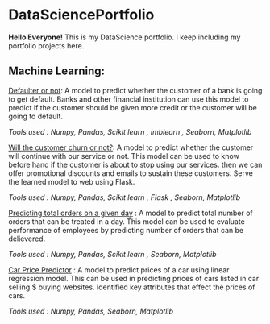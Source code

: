 # DataSciencePortfolio
**Hello Everyone!** 
This is my DataScience portfolio. I keep including my portfolio projects here. 

## Machine Learning:
[Defaulter or not](https://github.com/saif-byte/DataSciencePortfolio/blob/main/Credit%20Card%20Defaulter/Defaulter_or_not.ipynb): A model to predict whether the customer of a bank is going to get default. Banks and other financial institution can use this model to predict if the customer should be given more credit or the customer will be going to default.

_Tools used : Numpy, Pandas, Scikit learn , imblearn , Seaborn, Matplotlib_

[Will the customer churn or not?](https://github.com/saif-byte/DataSciencePortfolio/blob/main/Churn%20Prediction/Churn_or_not_Churn.ipynb): A model to predict whether the customer will continue with our service or not. This model can be used to know before hand if the customer is about to stop using our services. then we can offer promotional discounts and emails to sustain these customers. Serve the learned model to web using Flask.

_Tools used : Numpy, Pandas, Scikit learn , Flask , Seaborn, Matplotlib_

[Predicting total orders on a given day](https://github.com/saif-byte/DataSciencePortfolio/blob/main/Total%20Order%20predictor/Predicting_total_orders_on_a_given_day.ipynb) : A model to predict total number of orders that can be treated in a day. This model can be used to evaluate performance of employees by predicting number of orders that can be delievered. 

_Tools used : Numpy, Pandas, Scikit learn , Seaborn, Matplotlib_

[Car Price Predictor](https://github.com/saif-byte/DataSciencePortfolio/blob/main/CarPricePrediction/Car_Price_Prediction.ipynb) : A model to predict prices of a car using linear regression model. This can be used in predicting prices of cars listed in car selling $ buying websites. Identified key attributes that effect the prices of cars.

_Tools used : Numpy, Pandas, Seaborn, Matplotlib_
